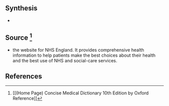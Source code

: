## Synthesis
- 
## Source [^1]
- the website for NHS England. It provides comprehensive health information to help patients make the best choices about their health and the best use of NHS and social-care services.
## References

[^1]: [[(Home Page) Concise Medical Dictionary 10th Edition by Oxford Reference]]